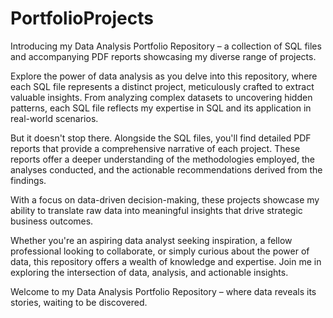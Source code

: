 # PortfolioProjects
Introducing my Data Analysis Portfolio Repository – a collection of SQL files and accompanying PDF reports showcasing my diverse range of projects.

Explore the power of data analysis as you delve into this repository, where each SQL file represents a distinct project, meticulously crafted to extract valuable insights. From analyzing complex datasets to uncovering hidden patterns, each SQL file reflects my expertise in SQL and its application in real-world scenarios.

But it doesn't stop there. Alongside the SQL files, you'll find detailed PDF reports that provide a comprehensive narrative of each project. These reports offer a deeper understanding of the methodologies employed, the analyses conducted, and the actionable recommendations derived from the findings.

With a focus on data-driven decision-making, these projects showcase my ability to translate raw data into meaningful insights that drive strategic business outcomes.

Whether you're an aspiring data analyst seeking inspiration, a fellow professional looking to collaborate, or simply curious about the power of data, this repository offers a wealth of knowledge and expertise. Join me in exploring the intersection of data, analysis, and actionable insights.

Welcome to my Data Analysis Portfolio Repository – where data reveals its stories, waiting to be discovered.

